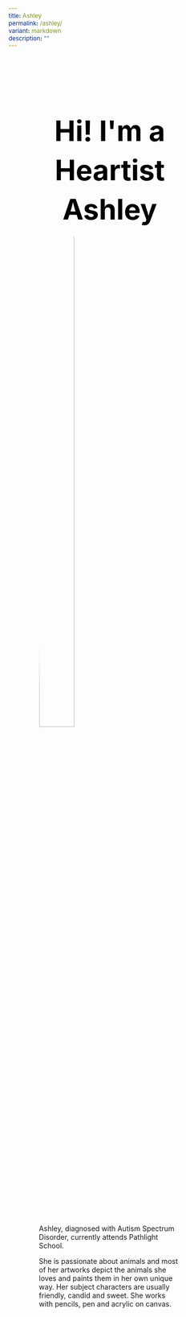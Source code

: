 ```yaml
---
title: Ashley
permalink: /ashley/
variant: markdown
description: ""
---
```

<style>
    @import url('https://fonts.googleapis.com/css2?family=Inter:wght@100..900&display=swap');
	
    * {
    margin: 0%;
    padding: 0;
    box-sizing: border-box;
    font-family: "Inter", sans-serif;
    }
	
	.bp-container{
	max-width: 1280px;
	width: 100%;
	}
	
		.has-float-btns{
	display:none;
	}
	
	    html {
    width: 100% !important;
    }

    .col.is-offset-2,
    .col.is-offset-2-tablet {
        margin-left: 0% !important;
        width: 100% !important;
    }
	
	body .col.is-8, 
	body .col.is-8-tablet{
	width: 100% !important;
	 margin-left: 0% !important;
	}

 body .content h1, body .content h2,body .content h3, body .content h4, body .content h5 {
    color: black !important;
}
	
    .hero {
    padding: 30px 0px;
    margin-top: -20px;
	width: 70%;
	margin: auto;
    }
	
	.hero_img{
	width: 50% !important;
	border-radius: 50%;
	height: auto !important;
	}
	
	.hero .canvass{
	width: 90%;
	}
    
            .bp-section-pagetitle{
        display: none;
        }
        
        .bp-section{
        padding: 0px !important;
        }
        
	
	.images_grid{
	 display: grid;
    grid-template-columns: repeat(auto-fit, minmax(200px, 1fr));
    gap: 25px;
	}

	.images_grid img{
	width: auto !important;
	height: auto !important;
	}
	
    /* General */
    body .canvass {
    width: 100%;
    margin-left: auto;
    margin-right: auto;
    }
    
    .relative {
    position: relative;
    }
    
    .text-end {
    text-align: end;
    }
    
    .text-center {
    text-align: center;
    }
    
    .main_heading {
    font-size: 3.5rem;
    line-height: 1.4;
	color: black !important;
    }
    
    .main_heading2 {
    font-size: 3rem;
        margin-top: 0 !important;
	color: black !important;
    }
    
    .section {
    padding: 70px 0px;
    }
    
    .button {
    background: white;
    border: 1.99px solid rgba(0, 0, 0, 1);
    border-radius: 20px;
    padding: 12.5px 30px;
    width: 45%;
    transition: 0.2s all ease;
    cursor: pointer;
    }
    
    .button:hover {
    background: black;
    color: white;
    }
    
    .flex {
    display: flex;
    }
    
    .justify-between {
    justify-content: space-between;
    }
    
    .bold {
    font-weight: bold;
    }
    
    .mt-5 {
    margin-top: 20px;
    }
    
	.relative{
	position: relative;
	}
	
    
    .bg_gray {
    background-color: rgba(244, 244, 244, 1);
    }
    
    .text-gray {
    color: rgb(78, 78, 78);
    }
   
    @media (max-width: 800px) {
	.images_grid{
	display: none
	}
	
	.hero{
	width: 100%;
	}
		.hero_img{
	width: 90% !important;
	}
       body .canvass{
        width: 90% !important;
        margin-left: auto;
        margin-right: auto;
        }
     
    .main_heading2 {
    font-size: 2rem;
    }
    }
	.hero h1{
	color: black !important;
	font-weight: bold;
	}
	.bp-container .row{
	width: 100%;
	margin-left: 0% !important;
	margin-right: 0% !important;
	}
	
    </style>
<section style="width: 100%">
	<div class="canvass">
	<section class="hero">
		<h1 class="text-center main_heading">Hi! I'm a Heartist<br>Ashley</h1>
		<p><img class="hero_img" src="https://i.ibb.co/jTgGjSr/Shaping-Hearts-Artist-Ashley-01.jpg"></p>
		<p>Ashley, diagnosed with Autism Spectrum Disorder, currently attends Pathlight School.</p>
<p>She is passionate about animals and most of her artworks depict the animals she loves and paints them in her own unique way. Her subject characters are usually friendly, candid and sweet. She works with pencils, pen and acrylic on canvas.</p>
<p></p>
	</section>
	</div>
</section>